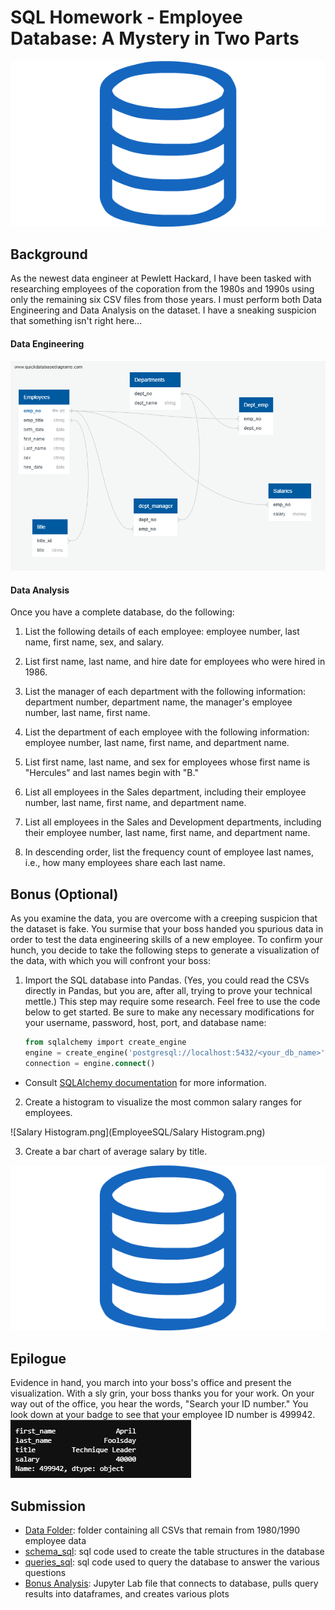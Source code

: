 # SQL Homework - Employee Database: A Mystery in Two Parts

![sql.png](EmployeeSQL/sql.png)

## Background

As the newest data engineer at Pewlett Hackard, I have been tasked with researching employees of the coporation from the 1980s and 1990s using only the remaining six CSV files from those years. I must perform both Data Engineering and Data Analysis on the dataset. I have a sneaking suspicion that something isn't right here...

#### Data Engineering
![ERD.png](EmployeeSQL/ERD.png)


#### Data Analysis

Once you have a complete database, do the following:

1. List the following details of each employee: employee number, last name, first name, sex, and salary.

2. List first name, last name, and hire date for employees who were hired in 1986.

3. List the manager of each department with the following information: department number, department name, the manager's employee number, last name, first name.

4. List the department of each employee with the following information: employee number, last name, first name, and department name.

5. List first name, last name, and sex for employees whose first name is "Hercules" and last names begin with "B."

6. List all employees in the Sales department, including their employee number, last name, first name, and department name.

7. List all employees in the Sales and Development departments, including their employee number, last name, first name, and department name.

8. In descending order, list the frequency count of employee last names, i.e., how many employees share each last name.

## Bonus (Optional)

As you examine the data, you are overcome with a creeping suspicion that the dataset is fake. You surmise that your boss handed you spurious data in order to test the data engineering skills of a new employee. To confirm your hunch, you decide to take the following steps to generate a visualization of the data, with which you will confront your boss:

1. Import the SQL database into Pandas. (Yes, you could read the CSVs directly in Pandas, but you are, after all, trying to prove your technical mettle.) This step may require some research. Feel free to use the code below to get started. Be sure to make any necessary modifications for your username, password, host, port, and database name:

   ```sql
   from sqlalchemy import create_engine
   engine = create_engine('postgresql://localhost:5432/<your_db_name>')
   connection = engine.connect()
   ```

* Consult [SQLAlchemy documentation](https://docs.sqlalchemy.org/en/latest/core/engines.html#postgresql) for more information.

2. Create a histogram to visualize the most common salary ranges for employees.

![Salary Histogram.png](EmployeeSQL/Salary Histogram.png)

3. Create a bar chart of average salary by title.

![Avg_Salary_Title_Bar.png](EmployeeSQL/sql.png)
## Epilogue

Evidence in hand, you march into your boss's office and present the visualization. With a sly grin, your boss thanks you for your work. On your way out of the office, you hear the words, "Search your ID number." You look down at your badge to see that your employee ID number is 499942.
![emp.png](EmployeeSQL/emp.png)


## Submission

* [Data Folder](EmployeeSQL/data): folder containing all CSVs that remain from 1980/1990 employee data
* [schema_sql](EmployeeSQL/schema_sql): sql code used to create the table structures in the database
* [queries_sql](EmployeeSQL/queries_sql): sql code used to query the database to answer the various questions
* [Bonus Analysis](EmployeeSQL/Bonus_Analysis.ipynb): Jupyter Lab file that connects to database, pulls query results into dataframes, and creates various plots

